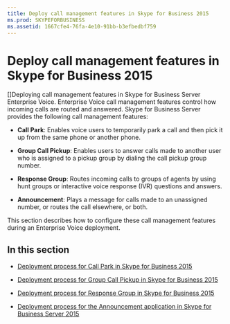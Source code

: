 ```yaml
---
title: Deploy call management features in Skype for Business 2015
ms.prod: SKYPEFORBUSINESS
ms.assetid: 1667cfe4-76fa-4e10-91bb-b3efbedbf759
---
```



# Deploy call management features in Skype for Business 2015
[]Deploying call management features in Skype for Business Server Enterprise Voice.
Enterprise Voice call management features control how incoming calls are routed and answered. Skype for Business Server provides the following call management features: 
  
    
    


- **Call Park**: Enables voice users to temporarily park a call and then pick it up from the same phone or another phone.
    
  
- **Group Call Pickup**: Enables users to answer calls made to another user who is assigned to a pickup group by dialing the call pickup group number.
    
  
- **Response Group**: Routes incoming calls to groups of agents by using hunt groups or interactive voice response (IVR) questions and answers.
    
  
- **Announcement**: Plays a message for calls made to an unassigned number, or routes the call elsewhere, or both.
    
  

This section describes how to configure these call management features during an Enterprise Voice deployment.
  
    
    


## In this section


-  [Deployment process for Call Park in Skype for Business 2015](deployment-process-for-call-park-in-skype-for-business-2015.md)
    
  
-  [Deployment process for Group Call Pickup in Skype for Business 2015](deployment-process-for-group-call-pickup-in-skype-for-business-2015.md)
    
  
-  [Deployment process for Response Group in Skype for Business 2015](deployment-process-for-response-group-in-skype-for-business-2015.md)
    
  
-  [Deployment process for the Announcement application in Skype for Business Server 2015](deployment-process-for-the-announcement-application-in-skype-for-business-server.md)
    
  


